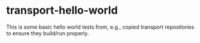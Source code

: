 # transport-hello-world
This is some basic hello world tests from, e.g., copied transport repositories
to ensure they build/run properly.
